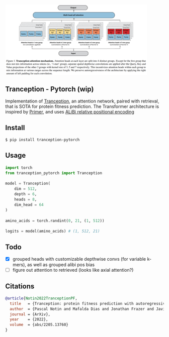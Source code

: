 <img src="./tranception.png" width="450px"></img>

## Tranception - Pytorch (wip)

Implementation of <a href="https://arxiv.org/abs/2205.13760">Tranception</a>, an attention network, paired with retrieval, that is SOTA for protein fitness prediction. The Transformer architecture is inspired by <a href="https://arxiv.org/abs/2109.08668">Primer</a>, and uses <a href="https://arxiv.org/abs/2108.12409">ALiBi relative positional encoding</a>

## Install

```bash
$ pip install tranception-pytorch
```

## Usage

```python
import torch
from tranception_pytorch import Tranception

model = Tranception(
    dim = 512,
    depth = 6,
    heads = 8,
    dim_head = 64
)

amino_acids = torch.randint(0, 21, (1, 512))

logits = model(amino_acids) # (1, 512, 21)
```

## Todo

- [x] grouped heads with customizable depthwise convs (for variable k-mers), as well as grouped alibi pos bias
- [ ] figure out attention to retrieved (looks like axial attention?)

## Citations

```bibtex
@article{Notin2022TranceptionPF,
  title   = {Tranception: protein fitness prediction with autoregressive transformers and inference-time retrieval},
  author  = {Pascal Notin and Mafalda Dias and Jonathan Frazer and Javier Marchena-Hurtado and Aidan N. Gomez and Debora S. Marks and Yarin Gal},
  journal = {ArXiv},
  year    = {2022},
  volume  = {abs/2205.13760}
}
```
